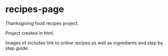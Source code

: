 # recipes-page

Thanksgiving food recipes project.

Project created in html.

Images of includes link to online recipes as well as ingredients and step by step guide.
